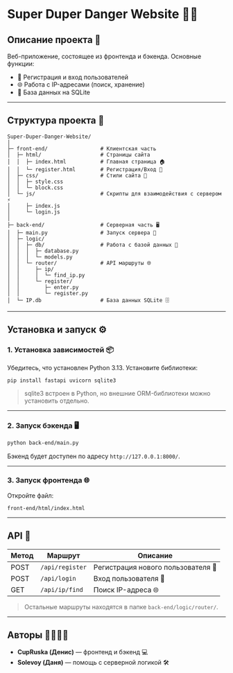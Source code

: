 # Super Duper Danger Website 🚀🔥

## Описание проекта 📝

Веб-приложение, состоящее из фронтенда и бэкенда. Основные функции:

* 👤 Регистрация и вход пользователей
* 🌐 Работа с IP-адресами (поиск, хранение)
* 💾 База данных на SQLite

---

## Структура проекта 📁

```
Super-Duper-Danger-Website/
│
├─ front-end/                 # Клиентская часть
│  ├─ html/                   # Страницы сайта
│  │  ├─ index.html           # Главная страница 🏠
│  │  └─ register.html        # Регистрация/Вход 🔑
│  ├─ css/                    # Стили сайта 🎨
│  │  ├─ style.css
│  │  └─ block.css
│  └─ js/                     # Скрипты для взаимодействия с сервером ⚡
│     ├─ index.js
│     └─ login.js
│
├─ back-end/                  # Серверная часть 🖥️
│  ├─ main.py                 # Запуск сервера 🚀
│  ├─ logic/
│  │  ├─ db/                  # Работа с базой данных 💾
│  │  │  ├─ database.py
│  │  │  └─ models.py
│  │  └─ router/              # API маршруты 🌐
│  │     ├─ ip/
│  │     │  └─ find_ip.py
│  │     └─ register/
│  │        ├─ enter.py
│  │        └─ register.py
│  └─ IP.db                   # База данных SQLite 🗄️
```

---

## Установка и запуск ⚙️

### 1. Установка зависимостей 📦

Убедитесь, что установлен Python 3.13. Установите библиотеки:

```bash
pip install fastapi uvicorn sqlite3
```

> sqlite3 встроен в Python, но внешние ORM-библиотеки можно установить отдельно.

---

### 2. Запуск бэкенда 🖥️

```bash
python back-end/main.py
```

Бэкенд будет доступен по адресу `http://127.0.0.1:8000/`.

---

### 3. Запуск фронтенда 🌐

Откройте файл:

```
front-end/html/index.html
```

---

## API 📡

| Метод | Маршрут         | Описание                           |
| ----- | --------------- | ---------------------------------- |
| POST  | `/api/register` | Регистрация нового пользователя 👤 |
| POST  | `/api/login`    | Вход пользователя 🔑               |
| GET   | `/api/ip/find`  | Поиск IP-адреса 🌐                 |

> Остальные маршруты находятся в папке `back-end/logic/router/`.

---

## Авторы 👨‍💻👨‍💻

* **CupRuska (Денис)** — фронтенд и бэкенд 💻
* **Solevoy (Даня)** — помощь с серверной логикой 🛠️
